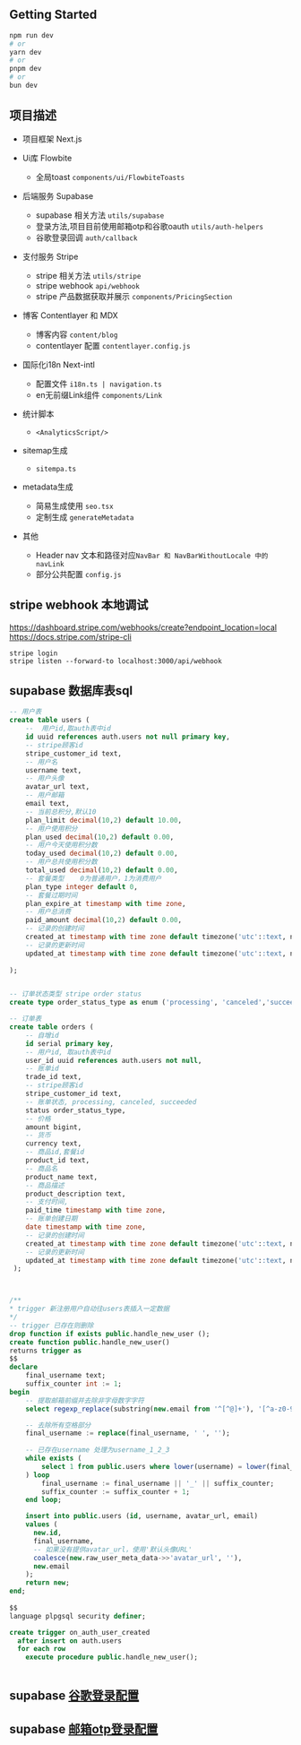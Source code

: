## Getting Started

```bash
npm run dev
# or
yarn dev
# or
pnpm dev
# or
bun dev
```

## 项目描述

- 项目框架 Next.js

- Ui库  Flowbite
  - 全局toast ```components/ui/FlowbiteToasts```

- 后端服务 Supabase
  - supabase 相关方法 ```utils/supabase```
  - 登录方法,项目目前使用邮箱otp和谷歌oauth ```utils/auth-helpers```
  - 谷歌登录回调 ```auth/callback```

- 支付服务 Stripe
  - stripe 相关方法 ```utils/stripe```
  - stripe webhook ```api/webhook```
  - stripe 产品数据获取并展示 ```components/PricingSection```

- 博客  Contentlayer 和 MDX
  - 博客内容 ```content/blog```
  - contentlayer 配置  ```contentlayer.config.js```

- 国际化i18n  Next-intl
  - 配置文件 ```i18n.ts | navigation.ts```
  - en无前缀Link组件 ```components/Link```

- 统计脚本 
  - ```<AnalyticsScript/>```

- sitemap生成
  - ```sitempa.ts```

- metadata生成
  - 简易生成使用 ```seo.tsx```
  - 定制生成 ``` generateMetadata ```

- 其他
  - Header nav 文本和路径对应```NavBar 和 NavBarWithoutLocale 中的navLink```
  - 部分公共配置 ```config.js```

## stripe webhook 本地调试
https://dashboard.stripe.com/webhooks/create?endpoint_location=local
https://docs.stripe.com/stripe-cli
```
stripe login
stripe listen --forward-to localhost:3000/api/webhook
```

## supabase 数据库表sql
```sql
-- 用户表
create table users (
    --  用户id,取auth表中id   
    id uuid references auth.users not null primary key, 
    -- stripe顾客id   
    stripe_customer_id text,   
    -- 用户名   
    username text,   
    -- 用户头像   
    avatar_url text,   
    -- 用户邮箱   
    email text,   
    -- 当前总积分,默认10  
    plan_limit decimal(10,2) default 10.00,   
    -- 用户使用积分   
    plan_used decimal(10,2) default 0.00,   
    -- 用户今天使用积分数   
    today_used decimal(10,2) default 0.00,   
    -- 用户总共使用积分数   
    total_used decimal(10,2) default 0.00,   
    -- 套餐类型    0为普通用户，1为消费用户
    plan_type integer default 0,        
    -- 套餐过期时间    
    plan_expire_at timestamp with time zone,    
    -- 用户总消费   
    paid_amount decimal(10,2) default 0.00,    
    -- 记录的创建时间   
    created_at timestamp with time zone default timezone('utc'::text, now()) not null,   
    -- 记录的更新时间   
    updated_at timestamp with time zone default timezone('utc'::text, now()) not null
    
);


-- 订单状态类型 stripe order status
create type order_status_type as enum ('processing', 'canceled','succeeded','requires_action','requires_capture','requires_confirmation','requires_payment_method'); 

-- 订单表 
create table orders (    
    -- 自增id   
    id serial primary key,   
    -- 用户id, 取auth表中id   
    user_id uuid references auth.users not null,   
    -- 账单id   
    trade_id text,   
    -- stripe顾客id   
    stripe_customer_id text,   
    -- 账单状态, processing, canceled, succeeded   
    status order_status_type,   
    -- 价格   
    amount bigint,   
    -- 货币   
    currency text,   
    -- 商品id,套餐id  
    product_id text,   
    -- 商品名   
    product_name text,   
    -- 商品描述   
    product_description text,   
    -- 支付时间,   
    paid_time timestamp with time zone,   
    -- 账单创建日期   
    date timestamp with time zone,   
    -- 记录的创建时间   
    created_at timestamp with time zone default timezone('utc'::text, now()) not null,    
    -- 记录的更新时间   
    updated_at timestamp with time zone default timezone('utc'::text, now()) not null 
 ); 



/**
* trigger 新注册用户自动往users表插入一定数据
*/
-- trigger 已存在则删除
drop function if exists public.handle_new_user ();
create function public.handle_new_user()
returns trigger as
$$
declare
    final_username text;
    suffix_counter int := 1;
begin
    -- 提取邮箱前缀并去除非字母数字字符
    select regexp_replace(substring(new.email from '^[^@]+'), '[^a-z0-9]', '', 'g') into final_username;

    -- 去除所有空格部分
    final_username := replace(final_username, ' ', '');
    
    -- 已存在username 处理为username_1_2_3
    while exists (
        select 1 from public.users where lower(username) = lower(final_username)
    ) loop
        final_username := final_username || '_' || suffix_counter;
        suffix_counter := suffix_counter + 1;
    end loop;

    insert into public.users (id, username, avatar_url, email)
    values (
      new.id,
      final_username, 
      -- 如果没有提供avatar_url，使用'默认头像URL'
      coalesce(new.raw_user_meta_data->>'avatar_url', ''), 
      new.email
    );
    return new;
end;
  
$$
language plpgsql security definer;

create trigger on_auth_user_created
  after insert on auth.users
  for each row
    execute procedure public.handle_new_user();
    


```

## supabase [谷歌登录配置](https://supabase.com/docs/guides/auth/social-login/auth-google#configure-your-services-id)

## supabase [邮箱otp登录配置](https://supabase.com/docs/guides/auth/auth-email-passwordless)
